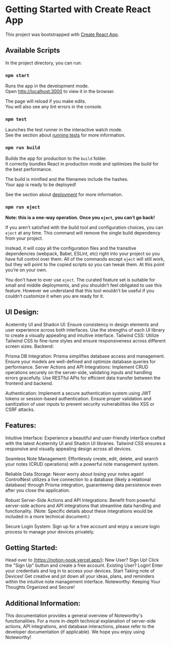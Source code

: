 # Getting Started with Create React App

This project was bootstrapped with [Create React App](https://github.com/facebook/create-react-app).

## Available Scripts

In the project directory, you can run:

### `npm start`

Runs the app in the development mode.\
Open [http://localhost:3000](http://localhost:3000) to view it in the browser.

The page will reload if you make edits.\
You will also see any lint errors in the console.

### `npm test`

Launches the test runner in the interactive watch mode.\
See the section about [running tests](https://facebook.github.io/create-react-app/docs/running-tests) for more information.

### `npm run build`

Builds the app for production to the `build` folder.\
It correctly bundles React in production mode and optimizes the build for the best performance.

The build is minified and the filenames include the hashes.\
Your app is ready to be deployed!

See the section about [deployment](https://facebook.github.io/create-react-app/docs/deployment) for more information.

### `npm run eject`

**Note: this is a one-way operation. Once you `eject`, you can’t go back!**

If you aren’t satisfied with the build tool and configuration choices, you can `eject` at any time. This command will remove the single build dependency from your project.

Instead, it will copy all the configuration files and the transitive dependencies (webpack, Babel, ESLint, etc) right into your project so you have full control over them. All of the commands except `eject` will still work, but they will point to the copied scripts so you can tweak them. At this point you’re on your own.

You don’t have to ever use `eject`. The curated feature set is suitable for small and middle deployments, and you shouldn’t feel obligated to use this feature. However we understand that this tool wouldn’t be useful if you couldn’t customize it when you are ready for it.

## UI Design:

Aceternity UI and Shadcn UI: Ensure consistency in design elements and user experience across both interfaces. Use the strengths of each UI library to create a visually appealing and intuitive interface.
Tailwind CSS: Utilize Tailwind CSS to fine-tune styles and ensure responsiveness across different screen sizes.
Backend:

Prisma DB Integration: Prisma simplifies database access and management. Ensure your models are well-defined and optimize database queries for performance.
Server Actions and API Integrations: Implement CRUD operations securely on the server-side, validating inputs and handling errors gracefully. Use RESTful APIs for efficient data transfer between the frontend and backend.

Authentication: Implement a secure authentication system using JWT tokens or session-based authentication. Ensure proper validation and sanitization of user inputs to prevent security vulnerabilities like XSS or CSRF attacks.

## Features:

Intuitive Interface: Experience a beautiful and user-friendly interface crafted with the latest Aceternity UI and Shadcn UI libraries. Tailwind CSS ensures a responsive and visually appealing design across all devices.

Seamless Note Management: Effortlessly create, edit, delete, and search your notes (CRUD operations) with a powerful note management system.

Reliable Data Storage: Never worry about losing your notes again! ControlNest utilizes a live connection to a database (likely a relational database) through Prisma integration, guaranteeing data persistence even after you close the application.

Robust Server-Side Actions and API Integrations: Benefit from powerful server-side actions and API integrations that streamline data handling and functionality. (Note: Specific details about these integrations would be included in a more technical document.)

Secure Login System: Sign up for a free account and enjoy a secure login process to manage your devices  privately.

## Getting Started:

Head over to [(https://notion-nook.vercel.app/)](https://control-nest-frontend.vercel.app/auth/login):
New User? Sign Up! Click the "Sign Up" button and create a free account.
Existing User? Login! Enter your credentials and log in to access your devices.
Start Taking note of Devices! Get creative and jot down all your ideas, plans, and reminders within the intuitive note management interface.
Noteworthy: Keeping Your Thoughts Organized and Secure!

## Additional Information:

This documentation provides a general overview of Noteworthy's functionalities.
For a more in-depth technical explanation of server-side actions, API integrations, and database interactions, please refer to the developer documentation (if applicable).
We hope you enjoy using Noteworthy!

